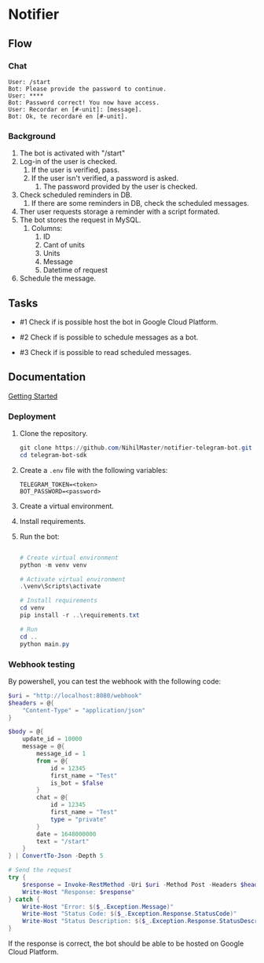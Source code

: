 
# Notifier

## Flow

### Chat

```text
User: /start
Bot: Please provide the password to continue.
User: ****
Bot: Password correct! You now have access.
User: Recordar en [#-unit]: [message].
Bot: Ok, te recordaré en [#-unit].
```

### Background

1. The bot is activated with "/start"
2. Log-in of the user is checked.
   1. If the user is verified, pass.
   2. If the user isn't verified, a password is asked.
      1. The password provided by the user is checked.
3. Check scheduled reminders in DB.
   1. If there are some reminders in DB, check the scheduled messages.
4. Ther user requests storage a reminder with a script formated.
5. The bot stores the request in MySQL.
   1. Columns:
      1. ID
      2. Cant of units
      3. Units
      4. Message
      5. Datetime of request
6. Schedule the message.

## Tasks

- #1 Check if is possible host the bot in Google Cloud Platform.

- #2 Check if is possible to schedule messages as a bot.

- #3 Check if is possible to read scheduled messages.

## Documentation

[Getting Started](https://telegram-bot-sdk.readme.io/docs/getting-started)

### Deployment

1. Clone the repository.

   ```powershell
   git clone https://github.com/NihilMaster/notifier-telegram-bot.git
   cd telegram-bot-sdk
   ```

2. Create a `.env` file with the following variables:

   ```text
   TELEGRAM_TOKEN=<token>
   BOT_PASSWORD=<password>
   ```

3. Create a virtual environment.
4. Install requirements.
5. Run the bot:

   ```powershell

   # Create virtual environment
   python -m venv venv

   # Activate virtual environment
   .\venv\Scripts\activate

   # Install requirements
   cd venv
   pip install -r ..\requirements.txt

   # Run
   cd ..
   python main.py

   ```

### Webhook testing

By powershell, you can test the webhook with the following code:

```powershell
$uri = "http://localhost:8080/webhook"
$headers = @{ 
    "Content-Type" = "application/json"
}

$body = @{
    update_id = 10000
    message = @{
        message_id = 1
        from = @{
            id = 12345
            first_name = "Test"
            is_bot = $false
        }
        chat = @{
            id = 12345
            first_name = "Test"
            type = "private"
        }
        date = 1648000000
        text = "/start"
    }
} | ConvertTo-Json -Depth 5

# Send the request
try {
    $response = Invoke-RestMethod -Uri $uri -Method Post -Headers $headers -Body $body -ContentType "application/json"
    Write-Host "Response: $response"
} catch {
    Write-Host "Error: $($_.Exception.Message)"
    Write-Host "Status Code: $($_.Exception.Response.StatusCode)"
    Write-Host "Status Description: $($_.Exception.Response.StatusDescription)"
}
```

If the response is correct, the bot should be able to be hosted on Google Cloud Platform.

